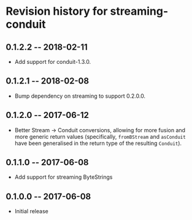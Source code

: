 # Revision history for streaming-conduit

## 0.1.2.2 -- 2018-02-11

* Add support for conduit-1.3.0.

## 0.1.2.1 -- 2018-02-08

* Bump dependency on streaming to support 0.2.0.0.

## 0.1.2.0 -- 2017-06-12

* Better Stream -> Conduit conversions, allowing for more fusion and
  more generic return values (specifically, `fromBStream` and
  `asConduit` have been generalised in the return type of the
  resulting `Conduit`).

## 0.1.1.0 -- 2017-06-08

* Add support for streaming ByteStrings

## 0.1.0.0  -- 2017-06-08

* Initial release
